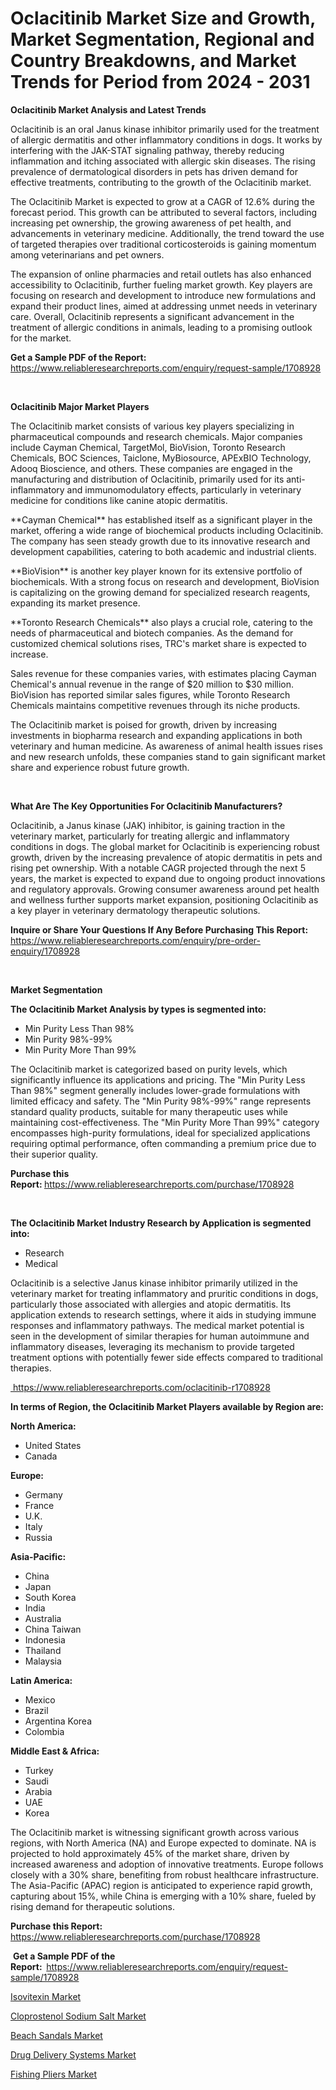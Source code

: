 <p><h1>Oclacitinib Market Size and Growth, Market Segmentation, Regional and Country Breakdowns, and Market Trends for Period from 2024 -  2031</h1></p><p><strong>Oclacitinib Market Analysis and Latest Trends</strong></p>
<p><p>Oclacitinib is an oral Janus kinase inhibitor primarily used for the treatment of allergic dermatitis and other inflammatory conditions in dogs. It works by interfering with the JAK-STAT signaling pathway, thereby reducing inflammation and itching associated with allergic skin diseases. The rising prevalence of dermatological disorders in pets has driven demand for effective treatments, contributing to the growth of the Oclacitinib market.</p><p>The Oclacitinib Market is expected to grow at a CAGR of 12.6% during the forecast period. This growth can be attributed to several factors, including increasing pet ownership, the growing awareness of pet health, and advancements in veterinary medicine. Additionally, the trend toward the use of targeted therapies over traditional corticosteroids is gaining momentum among veterinarians and pet owners. </p><p>The expansion of online pharmacies and retail outlets has also enhanced accessibility to Oclacitinib, further fueling market growth. Key players are focusing on research and development to introduce new formulations and expand their product lines, aimed at addressing unmet needs in veterinary care. Overall, Oclacitinib represents a significant advancement in the treatment of allergic conditions in animals, leading to a promising outlook for the market.</p></p>
<p><strong>Get a Sample PDF of the Report:&nbsp;</strong> <a href="https://www.reliableresearchreports.com/enquiry/request-sample/1708928?utm_campaign=115&utm_medium=2&utm_source=Github&utm_content=ia&utm_term=21102024&utm_id=oclacitinib">https://www.reliableresearchreports.com/enquiry/request-sample/1708928</a></p>
<p>&nbsp;</p>
<p><strong>Oclacitinib Major Market Players</strong></p>
<p><p>The Oclacitinib market consists of various key players specializing in pharmaceutical compounds and research chemicals. Major companies include Cayman Chemical, TargetMol, BioVision, Toronto Research Chemicals, BOC Sciences, Taiclone, MyBiosource, APExBIO Technology, Adooq Bioscience, and others. These companies are engaged in the manufacturing and distribution of Oclacitinib, primarily used for its anti-inflammatory and immunomodulatory effects, particularly in veterinary medicine for conditions like canine atopic dermatitis.</p><p>**Cayman Chemical** has established itself as a significant player in the market, offering a wide range of biochemical products including Oclacitinib. The company has seen steady growth due to its innovative research and development capabilities, catering to both academic and industrial clients. </p><p>**BioVision** is another key player known for its extensive portfolio of biochemicals. With a strong focus on research and development, BioVision is capitalizing on the growing demand for specialized research reagents, expanding its market presence. </p><p>**Toronto Research Chemicals** also plays a crucial role, catering to the needs of pharmaceutical and biotech companies. As the demand for customized chemical solutions rises, TRC's market share is expected to increase.</p><p>Sales revenue for these companies varies, with estimates placing Cayman Chemical's annual revenue in the range of $20 million to $30 million. BioVision has reported similar sales figures, while Toronto Research Chemicals maintains competitive revenues through its niche products.</p><p>The Oclacitinib market is poised for growth, driven by increasing investments in biopharma research and expanding applications in both veterinary and human medicine. As awareness of animal health issues rises and new research unfolds, these companies stand to gain significant market share and experience robust future growth.</p></p>
<p>&nbsp;</p>
<p><strong>What Are The Key Opportunities For Oclacitinib Manufacturers?</strong></p>
<p><p>Oclacitinib, a Janus kinase (JAK) inhibitor, is gaining traction in the veterinary market, particularly for treating allergic and inflammatory conditions in dogs. The global market for Oclacitinib is experiencing robust growth, driven by the increasing prevalence of atopic dermatitis in pets and rising pet ownership. With a notable CAGR projected through the next 5 years, the market is expected to expand due to ongoing product innovations and regulatory approvals. Growing consumer awareness around pet health and wellness further supports market expansion, positioning Oclacitinib as a key player in veterinary dermatology therapeutic solutions.</p></p>
<p><strong>Inquire or Share Your Questions If Any Before Purchasing This Report:</strong> <a href="https://www.reliableresearchreports.com/enquiry/pre-order-enquiry/1708928?utm_campaign=115&utm_medium=2&utm_source=Github&utm_content=ia&utm_term=21102024&utm_id=oclacitinib">https://www.reliableresearchreports.com/enquiry/pre-order-enquiry/1708928</a></p>
<p>&nbsp;</p>
<p><strong>Market Segmentation</strong></p>
<p><strong>The Oclacitinib Market Analysis by types is segmented into:</strong></p>
<p><ul><li>Min Purity Less Than 98%</li><li>Min Purity 98%-99%</li><li>Min Purity More Than 99%</li></ul></p>
<p><p>The Oclacitinib market is categorized based on purity levels, which significantly influence its applications and pricing. The "Min Purity Less Than 98%" segment generally includes lower-grade formulations with limited efficacy and safety. The "Min Purity 98%-99%" range represents standard quality products, suitable for many therapeutic uses while maintaining cost-effectiveness. The "Min Purity More Than 99%" category encompasses high-purity formulations, ideal for specialized applications requiring optimal performance, often commanding a premium price due to their superior quality.</p></p>
<p><strong>Purchase this Report:&nbsp;</strong><a href="https://www.reliableresearchreports.com/purchase/1708928?utm_campaign=115&utm_medium=2&utm_source=Github&utm_content=ia&utm_term=21102024&utm_id=oclacitinib">https://www.reliableresearchreports.com/purchase/1708928</a></p>
<p>&nbsp;</p>
<p><strong>The Oclacitinib Market Industry Research by Application is segmented into:</strong></p>
<p><ul><li>Research</li><li>Medical</li></ul></p>
<p><p>Oclacitinib is a selective Janus kinase inhibitor primarily utilized in the veterinary market for treating inflammatory and pruritic conditions in dogs, particularly those associated with allergies and atopic dermatitis. Its application extends to research settings, where it aids in studying immune responses and inflammatory pathways. The medical market potential is seen in the development of similar therapies for human autoimmune and inflammatory diseases, leveraging its mechanism to provide targeted treatment options with potentially fewer side effects compared to traditional therapies.</p></p>
<p><a href="https://www.reliableresearchreports.com/oclacitinib-r1708928?utm_campaign=115&utm_medium=2&utm_source=Github&utm_content=ia&utm_term=21102024&utm_id=oclacitinib">&nbsp;https://www.reliableresearchreports.com/oclacitinib-r1708928</a></p>
<p><strong>In terms of Region, the Oclacitinib Market Players available by Region are:</strong></p>
<p>
    <p> <strong> North America: </strong>
        <ul>
            <li>United States</li>
            <li>Canada</li>
        </ul>
        </p> 
    <p> <strong> Europe: </strong>
        <ul>
            <li>Germany</li>
            <li>France</li>
            <li>U.K.</li>
            <li>Italy</li>
            <li>Russia</li>
        </ul>
        </p> 
    <p> <strong> Asia-Pacific: </strong>
        <ul>
            <li>China</li>
            <li>Japan</li>
            <li>South Korea</li>
            <li>India</li>
            <li>Australia</li>
            <li>China Taiwan</li>
            <li>Indonesia</li>
            <li>Thailand</li>
            <li>Malaysia</li>
        </ul>
        </p> 
    <p> <strong> Latin America: </strong>
        <ul>
            <li>Mexico</li>
            <li>Brazil</li>
            <li>Argentina Korea</li>
            <li>Colombia</li>
        </ul>
        </p> 
    <p> <strong> Middle East & Africa: </strong>
        <ul>
            <li>Turkey</li>
            <li>Saudi</li>
            <li>Arabia</li>
            <li>UAE</li>
            <li>Korea</li>
        </ul>
    </p>
    </p>
<p><p>The Oclacitinib market is witnessing significant growth across various regions, with North America (NA) and Europe expected to dominate. NA is projected to hold approximately 45% of the market share, driven by increased awareness and adoption of innovative treatments. Europe follows closely with a 30% share, benefiting from robust healthcare infrastructure. The Asia-Pacific (APAC) region is anticipated to experience rapid growth, capturing about 15%, while China is emerging with a 10% share, fueled by rising demand for therapeutic solutions.</p></p>
<p><strong>Purchase this Report: </strong><a href="https://www.reliableresearchreports.com/purchase/1708928?utm_campaign=115&utm_medium=2&utm_source=Github&utm_content=ia&utm_term=21102024&utm_id=oclacitinib">https://www.reliableresearchreports.com/purchase/1708928</a></p>
<p>&nbsp;<strong>Get a Sample PDF of the Report:&nbsp;&nbsp;</strong><a href="https://www.reliableresearchreports.com/enquiry/request-sample/1708928?utm_campaign=115&utm_medium=2&utm_source=Github&utm_content=ia&utm_term=21102024&utm_id=oclacitinib">https://www.reliableresearchreports.com/enquiry/request-sample/1708928</a></p>
<p><strong></strong></p>
<p><p><a href="https://github.com/JavierDDowns/Market-Research-Report-List-1/blob/main/isovitexin-market.md?utm_campaign=115&utm_medium=2&utm_source=Github&utm_content=ia&utm_term=21102024&utm_id=oclacitinib">Isovitexin Market</a></p><p><a href="https://github.com/AlbertGonzalez266/Market-Research-Report-List-1/blob/main/cloprostenol-sodium-salt-market.md?utm_campaign=115&utm_medium=2&utm_source=Github&utm_content=ia&utm_term=21102024&utm_id=oclacitinib">Cloprostenol Sodium Salt Market</a></p><p><a href="https://issuu.com/reportprime-2/docs/beach-sandals-market-size-2030.pptx_9a5f9a6b725ec1?utm_campaign=115&utm_medium=2&utm_source=Github&utm_content=ia&utm_term=21102024&utm_id=oclacitinib">Beach Sandals Market</a></p><p><a href="https://www.linkedin.com/pulse/drug-delivery-systems-market-analysis-product-segmentation-egoif?utm_campaign=115&utm_medium=2&utm_source=Github&utm_content=ia&utm_term=21102024&utm_id=oclacitinib">Drug Delivery Systems Market</a></p><p><a href="https://issuu.com/reportprime-2/docs/fishing-pliers-market-size-2030.ppt_c7a506abc4583c?utm_campaign=115&utm_medium=2&utm_source=Github&utm_content=ia&utm_term=21102024&utm_id=oclacitinib">Fishing Pliers Market</a></p></p>